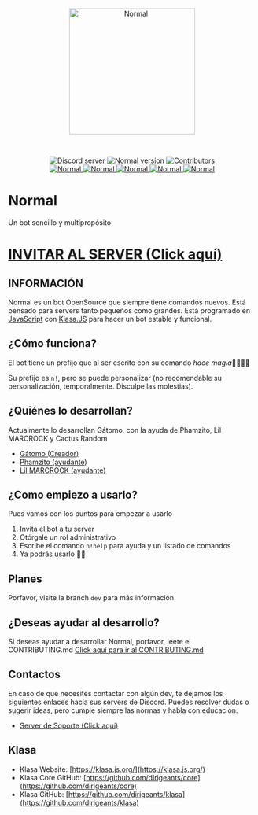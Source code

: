 <div align="center">
  <br />
  <p>
    <a href="https://discord.com/oauth2/authorize?client_id=698568850651873299&scope=bot&permissions=2146823423&internal_referrer=true"><img src="https://cdn.discordapp.com/attachments/707537070641381438/767462957294026772/unknown.png" width="256" height="256" alt="Normal" /></a>
  </p>
  
  <br />
  <p>
    <a href="https://discord.gg/ZpWE57t"><img src="https://img.shields.io/discord/685949311443271744?color=7289DA&label=DISCORD&logo=DISCORD&style=for-the-badge" alt="Discord server" /></a>
  <a href="https://github.com/normal-project/Normal/"><img src="https://img.shields.io/github/package-json/v/Gatomo-Bunkers/Normal?logo=Pinboard&style=for-the-badge" alt="Normal version" /></a>
  <a href="https://github.com/normal-project/Normal/graphs/contributors"><img src="https://img.shields.io/github/contributors/Gatomo-Bunkers/Normal.svg?logo=Github&style=for-the-badge" alt="Contributors" /></a>
<br/>
<a href="https://top.gg/bot/698568850651873299" >
  <img src="https://top.gg/api/widget/status/698568850651873299.svg" alt="Normal" />
</a>
<a href="https://top.gg/bot/698568850651873299" >
  <img src="https://top.gg/api/widget/servers/698568850651873299.svg" alt="Normal" />
</a>
<a href="https://top.gg/bot/698568850651873299" >
  <img src="https://top.gg/api/widget/upvotes/698568850651873299.svg" alt="Normal" />
</a>
<a href="https://top.gg/bot/698568850651873299" >
  <img src="https://top.gg/api/widget/lib/698568850651873299.svg" alt="Normal" />
</a>
<a href="https://top.gg/bot/698568850651873299" >
  <img src="https://top.gg/api/widget/owner/698568850651873299.svg" alt="Normal" />
</a>
  </p>
</div>

# Normal
 Un bot sencillo y multipropósito
 

# [INVITAR AL SERVER (Click aquí)](https://discord.com/oauth2/authorize?client_id=698568850651873299&scope=bot&permissions=2146823423&internal_referrer=true)


## INFORMACIÓN
Normal es un bot OpenSource que siempre tiene comandos nuevos. Está pensado para servers tanto pequeños como grandes.
Está programado en [JavaScript](https://www.javascript.com/) con [Klasa.JS](https://klasa.js.org/#/) para hacer un bot estable y funcional.


## ¿Cómo funciona?

El bot tiene un prefijo que al ser escrito con su comando *hace magia*🧙‍♂️🧙‍♀️

Su prefijo es `n!`, pero se puede personalizar (no recomendable su personalización, temporalmente. Disculpe las molestias). 


## ¿Quiénes lo desarrollan?

Actualmente lo desarrollan Gátomo, con la ayuda de Phamzito, Lil MARCROCK y Cactus Random

 - [Gátomo (Creador)](https://github.com/gatomo-oficial)
 - [Phamzito (ayudante)](https://github.com/phamzito)
 - [Lil MARCROCK (ayudante)](https://github.com/MARCROCK22)


## ¿Como empiezo a usarlo?

Pues vamos con los puntos para empezar a usarlo

1. Invita el bot a tu server
2. Otórgale un rol administrativo
3. Escribe el comando ``n!help`` para ayuda y un listado de comandos
4. Ya podrás usarlo 🎉🥳

## Planes
Porfavor, visite la branch ``dev`` para más información

## ¿Deseas ayudar al desarrollo?
Si deseas ayudar a desarrollar Normal, porfavor, léete el CONTRIBUTING.md
[Click aquí para ir al CONTRIBUTING.md](https://github.com/normal-project/Normal/blob/master/CONTRIBUTING.md)

## Contactos

En caso de que necesites contactar con algún dev, te dejamos los siguientes enlaces hacia sus servers de Discord. Puedes resolver dudas o sugerir ideas, pero cumple siempre las normas y habla con educación.

* [Server de Soporte (Click aquí)](https://discord.gg/ZpWE57t)


## Klasa
- Klasa Website: [https://klasa.js.org/](https://klasa.js.org/)   
- Klasa Core GitHub: [https://github.com/dirigeants/core](https://github.com/dirigeants/core)   
- Klasa GitHub: [https://github.com/dirigeants/klasa](https://github.com/dirigeants/klasa)
